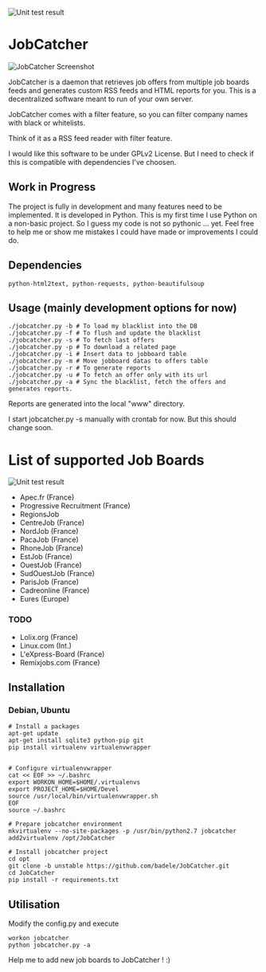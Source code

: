 ![Unit test result](https://api.travis-ci.org/badele/JobCatcher.png)


# JobCatcher

![JobCatcher Screenshot](https://raw.github.com/yoannsculo/JobCatcher/master/screenshots/jobcatcher.png)

JobCatcher is a daemon that retrieves job offers from multiple job boards feeds
and generates custom RSS feeds and HTML reports for you. This is a decentralized
software meant to run of your own server.

JobCatcher comes with a filter feature, so you can filter company names with
black or whitelists.

Think of it as a RSS feed reader with filter feature.

I would like this software to be under GPLv2 License. But I need to check if
this is compatible with dependencies I've choosen.

## Work in Progress

The project is fully in development and many features need to be implemented.
It is developed in Python. This is my first time I use Python on a non-basic
project. So I guess my code is not so pythonic ... yet. Feel free to help me or
show me mistakes I could have made or improvements I could do.

## Dependencies

	python-html2text, python-requests, python-beautifulsoup

## Usage (mainly development options for now)

	./jobcatcher.py -b # To load my blacklist into the DB
	./jobcatcher.py -f # To flush and update the blacklist
	./jobcatcher.py -s # To fetch last offers
	./jobcatcher.py -p # To download a related page
	./jobcatcher.py -i # Insert data to jobboard table
	./jobcatcher.py -m # Move jobboard datas to offers table
	./jobcatcher.py -r # To generate reports
	./jobcatcher.py -u # To fetch an offer only with its url
	./jobcatcher.py -a # Sync the blacklist, fetch the offers and generates reports.

Reports are generated into the local "www" directory.

I start jobcatcher.py -s manually with crontab for now. But this should change
soon.

# List of supported Job Boards

![Unit test result](https://api.travis-ci.org/badele/JobCatcher.png)

- Apec.fr (France)
- Progressive Recruitment (France)
- RegionsJob
 - CentreJob (France)
 - NordJob (France)
 - PacaJob (France)
 - RhoneJob (France)
 - EstJob (France)
 - OuestJob (France)
 - SudOuestJob (France)
 - ParisJob (France)
- Cadreonline (France)
- Eures (Europe)

### TODO

- Lolix.org (France)
- Linux.com (Int.)
- L'eXpress-Board (France)
- Remixjobs.com (France)

## Installation

### Debian, Ubuntu

    # Install a packages
    apt-get update
    apt-get install sqlite3 python-pip git 
    pip install virtualenv virtualenvwrapper


    # Configure virtualenvwrapper
    cat << EOF >> ~/.bashrc
    export WORKON_HOME=$HOME/.virtualenvs
    export PROJECT_HOME=$HOME/Devel
    source /usr/local/bin/virtualenvwrapper.sh
    EOF
    source ~/.bashrc
    
    # Prepare jobcatcher environment
    mkvirtualenv --no-site-packages -p /usr/bin/python2.7 jobcatcher
    add2virtualenv /opt/JobCatcher

    # Install jobcatcher project
    cd opt
    git clone -b unstable https://github.com/badele/JobCatcher.git
    cd JobCatcher
    pip install -r requirements.txt

## Utilisation

Modify the config.py and execute

    workon jobcatcher
    python jobcatcher.py -a


Help me to add new job boards to JobCatcher ! :)
